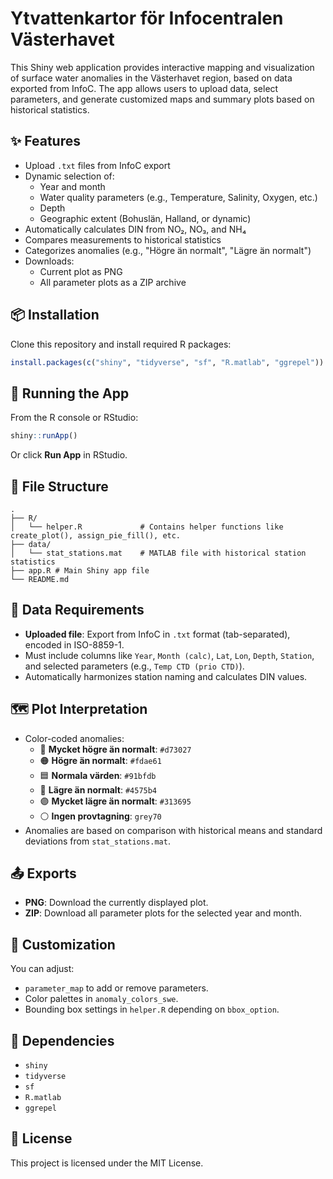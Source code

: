 # Ytvattenkartor för Infocentralen Västerhavet

This Shiny web application provides interactive mapping and visualization of surface water anomalies in the Västerhavet region, based on data exported from InfoC. The app allows users to upload data, select parameters, and generate customized maps and summary plots based on historical statistics.

## ✨ Features

- Upload `.txt` files from InfoC export
- Dynamic selection of:
  - Year and month
  - Water quality parameters (e.g., Temperature, Salinity, Oxygen, etc.)
  - Depth
  - Geographic extent (Bohuslän, Halland, or dynamic)
- Automatically calculates DIN from NO₂, NO₃, and NH₄
- Compares measurements to historical statistics
- Categorizes anomalies (e.g., "Högre än normalt", "Lägre än normalt")
- Downloads:
  - Current plot as PNG
  - All parameter plots as a ZIP archive

## 📦 Installation

Clone this repository and install required R packages:

```r
install.packages(c("shiny", "tidyverse", "sf", "R.matlab", "ggrepel"))
```

## 🚀 Running the App

From the R console or RStudio:

```r
shiny::runApp()
```

Or click **Run App** in RStudio.

## 📁 File Structure

```
.
├── R/
│   └── helper.R             # Contains helper functions like create_plot(), assign_pie_fill(), etc.
├── data/
│   └── stat_stations.mat    # MATLAB file with historical station statistics
├── app.R # Main Shiny app file
└── README.md
```

## 📄 Data Requirements

- **Uploaded file**: Export from InfoC in `.txt` format (tab-separated), encoded in ISO-8859-1.
- Must include columns like `Year`, `Month (calc)`, `Lat`, `Lon`, `Depth`, `Station`, and selected parameters (e.g., `Temp CTD (prio CTD)`).
- Automatically harmonizes station naming and calculates DIN values.

## 🗺️ Plot Interpretation

- Color-coded anomalies:
  - 🔴 **Mycket högre än normalt**: `#d73027`
  - 🟠 **Högre än normalt**: `#fdae61`
  - 🟦 **Normala värden**: `#91bfdb`
  - 🔵 **Lägre än normalt**: `#4575b4`
  - 🟣 **Mycket lägre än normalt**: `#313695`
  - ⚪ **Ingen provtagning**: `grey70`
- Anomalies are based on comparison with historical means and standard deviations from `stat_stations.mat`.

## 📤 Exports

- **PNG**: Download the currently displayed plot.
- **ZIP**: Download all parameter plots for the selected year and month.

## 🔧 Customization

You can adjust:
- `parameter_map` to add or remove parameters.
- Color palettes in `anomaly_colors_swe`.
- Bounding box settings in `helper.R` depending on `bbox_option`.

## 🧪 Dependencies

- `shiny`
- `tidyverse`
- `sf`
- `R.matlab`
- `ggrepel`

## 📄 License

This project is licensed under the MIT License.
